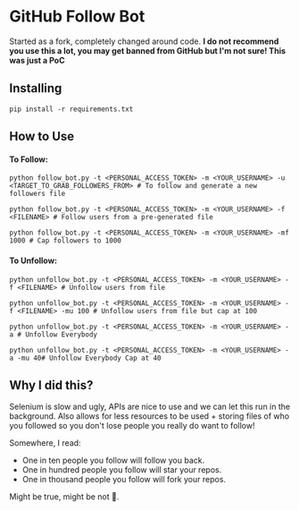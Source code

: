# GitHub Follow Bot

Started as a fork, completely changed around code. **I do not recommend you use this a lot, you may get banned from GitHub but I'm not sure! This was just a PoC**

## Installing

```
pip install -r requirements.txt
```

## How to Use

#### To Follow:

```
python follow_bot.py -t <PERSONAL_ACCESS_TOKEN> -m <YOUR_USERNAME> -u <TARGET_TO_GRAB_FOLLOWERS_FROM> # To follow and generate a new followers file

python follow_bot.py -t <PERSONAL_ACCESS_TOKEN> -m <YOUR_USERNAME> -f <FILENAME> # Follow users from a pre-generated file

python follow_bot.py -t <PERSONAL_ACCESS_TOKEN> -m <YOUR_USERNAME> -mf 1000 # Cap followers to 1000
```

#### To Unfollow:

```
python unfollow_bot.py -t <PERSONAL_ACCESS_TOKEN> -m <YOUR_USERNAME> -f <FILENAME> # Unfollow users from file

python unfollow_bot.py -t <PERSONAL_ACCESS_TOKEN> -m <YOUR_USERNAME> -f <FILENAME> -mu 100 # Unfollow users from file but cap at 100

python unfollow_bot.py -t <PERSONAL_ACCESS_TOKEN> -m <YOUR_USERNAME> -a # Unfollow Everybody

python unfollow_bot.py -t <PERSONAL_ACCESS_TOKEN> -m <YOUR_USERNAME> -a -mu 40# Unfollow Everybody Cap at 40
```

## Why I did this?

Selenium is slow and ugly, APIs are nice to use and we can let this run in the background. Also allows for less resources to be used + storing files of who you followed so you don't lose people you really do want to follow!

Somewhere, I read:
- One in ten people you follow will follow you back.
- One in hundred people you follow will star your repos.
- One in thousand people you follow will fork your repos.

Might be true, might be not 🤷‍.
